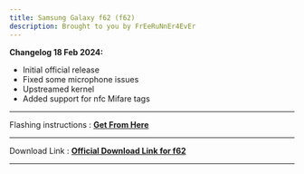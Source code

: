 ```yaml
---
title: Samsung Galaxy f62 (f62) 
description: Brought to you by FrEeRuNnEr4EvEr
---
```


<b>Changelog 18 Feb 2024:</b>
- Initial official release
- Fixed some microphone issues
- Upstreamed kernel
- Added support for nfc Mifare tags

----
Flashing instructions : [**Get From Here**](f62_inst.md)

----
Download Link : [**Official Download Link for f62**](https://sourceforge.net/projects/projectmatrixx/files/Android-14/f62/)

----
